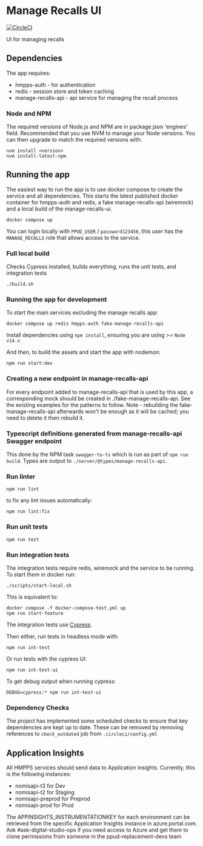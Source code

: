 # Manage Recalls UI

[![CircleCI](https://circleci.com/gh/ministryofjustice/manage-recalls-ui/tree/main.svg?style=svg)](https://circleci.com/gh/ministryofjustice/manage-recalls-ui)

UI for managing recalls

## Dependencies
The app requires:
* hmpps-auth - for authentication
* redis - session store and token caching
* manage-recalls-api - api service for managing the recall process

### Node and NPM
The required versions of Node.js and NPM are in package.json 'engines' field.
Recommended that you use NVM to manage your Node versions. You can then upgrade to match the required versions with:
```
nvm install <version>
nvm install-latest-npm
```

## Running the app
The easiest way to run the app is to use docker compose to create the service and all dependencies. This starts the latest published docker container for hmpps-auth and redis, a fake manage-recalls-api (wiremock) and a local build of the manage-recalls-ui. 

`docker compose up`

You can login locally with `PPUD_USER` / `password123456`, this user has the `MANAGE_RECALLS` role that allows access to the service.

### Full local build
Checks Cypress installed, builds everything, runs the unit tests, and integration tests

`./build.sh`

### Running the app for development

To start the main services excluding the manage recalls app: 

`docker compose up redis hmpps-auth fake-manage-recalls-api`

Install dependencies using `npm install`, ensuring you are using >= `Node v14.x`

And then, to build the assets and start the app with nodemon:

`npm run start:dev`

### Creating a new endpoint in manage-recalls-api
For every endpoint added to manage-recalls-api that is used by this app, a corresponding mock should be created in ./fake-manage-recalls-api. See the existing examples for the patterns to follow.
Note - rebuilding the fake-manage-recalls-api afterwards won't be enough as it will be cached; you need to delete it then rebuild it.

### Typescript definitions generated from manage-recalls-api Swagger endpoint
This done by the NPM task `swagger-to-ts` which is run as part of `npm run build`.
Types are output to `./server/@types/manage-recalls-api`.

### Run linter

`npm run lint`

to fix any lint issues automatically:

`npm run lint:fix`

### Run unit tests

`npm run test`

### Run integration tests

The integration tests require redis, wiremock and the service to be running.  To start them in docker run:

`./scripts/start-local.sh`

This is equivalent to:

```
docker compose -f docker-compose-test.yml up
npm run start-feature
```

The integration tests use [Cypress](https://docs.cypress.io/).

Then either, run tests in headless mode with:

`npm run int-test`
 
Or run tests with the cypress UI:

`npm run int-test-ui`

To get debug output when running cypress:

`DEBUG=cypress:* npm run int-test-ui`

### Dependency Checks

The project has implemented some scheduled checks to ensure that key dependencies are kept up to date.
These can be removed by removing references to `check_outdated` job from `.circleci/config.yml`

## Application Insights

All HMPPS services should send data to Application insights.  Currently, this is the following instances:
- nomisapi-t3 for Dev
- nomisapi-t2 for Staging
- nomisapi-preprod for Preprod
- nomisapi-prod for Prod

The APPINSIGHTS_INSTRUMENTATIONKEY for each environment can be retrieved from the specific Application Insights instance in azure.portal.com.
Ask #ask-digital-studio-ops if you need access to Azure and get them to clone permissions from someone in the ppud-replacement-devs team
